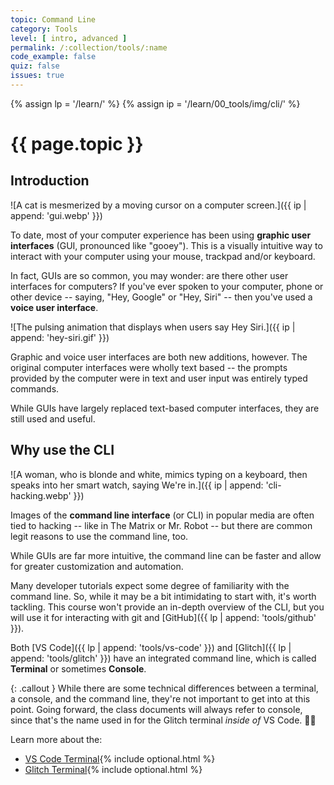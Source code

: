 ```yaml
---
topic: Command Line
category: Tools
level: [ intro, advanced ]
permalink: /:collection/tools/:name
code_example: false
quiz: false
issues: true
---
```


{% assign lp = '/learn/' %}
{% assign ip = '/learn/00_tools/img/cli/' %}


# {{ page.topic }}

## Introduction

![A cat is mesmerized by a moving cursor on a computer screen.]({{ ip | append: 'gui.webp' }})

To date, most of your computer experience has been using <b>graphic user interfaces</b> (GUI, pronounced like "gooey"). This is a visually intuitive way to interact with your computer using your mouse, trackpad and/or keyboard.

In fact, GUIs are so common, you may wonder: are there other user interfaces for computers? If you've ever spoken to your computer, phone or other device -- saying, "Hey, Google" or "Hey, Siri" -- then you've used a <b>voice user interface</b>.

![The pulsing animation that displays when users say Hey Siri.]({{ ip | append: 'hey-siri.gif' }})

Graphic and voice user interfaces are both new additions, however. The original computer interfaces were wholly text based -- the prompts provided by the computer were in text and user input was entirely typed commands.

While GUIs have largely replaced text-based computer interfaces, they are still used and useful.

## Why use the CLI 
![A woman, who is blonde and white, mimics typing on a keyboard, then speaks into her smart watch, saying We're in.]({{ ip | append: 'cli-hacking.webp' }})

Images of the <b>command line interface</b> (or CLI) in popular media are often tied to hacking -- like in The Matrix or Mr. Robot -- but there are common legit reasons to use the command line, too.

While GUIs are far more intuitive, the command line can be faster and allow for greater customization and automation.

Many developer tutorials expect some degree of familiarity with the command line. So, while it may be a bit intimidating to start with, it's worth tackling. This course won't provide an in-depth overview of the CLI, but you will use it for interacting with git and [GitHub]({{ lp | append: 'tools/github' }}).

Both [VS Code]({{ lp | append: 'tools/vs-code' }}) and [Glitch]({{ lp | append: 'tools/glitch' }}) have an integrated command line, which is called <b>Terminal</b> or sometimes <b>Console</b>.

{: .callout }
While there are some technical differences between a terminal, a console, and the command line, they're not important to get into at this point. Going forward, the class documents will always refer to console, since that's the name used in for the Glitch terminal _inside of_ VS Code. <span class="emoji">👍🏻</span>

Learn more about the:
- [VS Code Terminal](https://code.visualstudio.com/docs/editor/integrated-terminal){% include optional.html %} 
- [Glitch Terminal](https://glitch.happyfox.com/kb/article/48-i-ve-got-mad-skillz-i-need-a-terminal-command-line-console/){% include optional.html %} 
